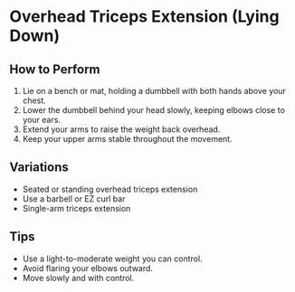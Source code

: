 # Overhead Triceps Extension (Lying Down)

## How to Perform
1. Lie on a bench or mat, holding a dumbbell with both hands above your chest.
2. Lower the dumbbell behind your head slowly, keeping elbows close to your ears.
3. Extend your arms to raise the weight back overhead.
4. Keep your upper arms stable throughout the movement.

## Variations
- Seated or standing overhead triceps extension
- Use a barbell or EZ curl bar
- Single-arm triceps extension

## Tips
- Use a light-to-moderate weight you can control.
- Avoid flaring your elbows outward.
- Move slowly and with control.
